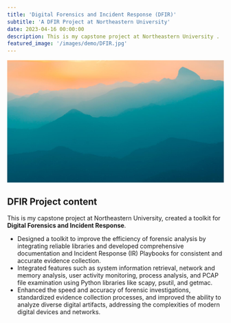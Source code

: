 ```yaml
---
title: 'Digital Forensics and Incident Response (DFIR)'
subtitle: 'A DFIR Project at Northeastern University'
date: 2023-04-16 00:00:00
description: This is my capstone project at Northeastern University .
featured_image: '/images/demo/DFIR.jpg'
---
```


![](/images/demo/demo-landscape.jpg)

## DFIR Project content

This is my capstone project at Northeastern University, created a toolkit for **Digital Forensics and Incident Response**.

* Designed a toolkit to improve the efficiency of forensic analysis by integrating reliable libraries and developed comprehensive documentation and Incident Response (IR) Playbooks for consistent and accurate evidence collection. 
* Integrated features such as system information retrieval, network and memory analysis, user activity monitoring, process analysis, and PCAP file examination using Python libraries like scapy, psutil, and getmac.
* Enhanced the speed and accuracy of forensic investigations, standardized evidence collection processes, and improved the ability to analyze diverse digital artifacts, addressing the complexities of modern digital devices and networks.

